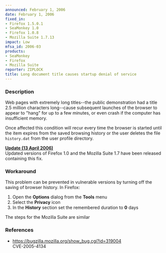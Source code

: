 ```yaml
---
announced: February 1, 2006
date: February 1, 2006
fixed_in:
- Firefox 1.5.0.1
- SeaMonkey 1.0
- Firefox 1.0.8
- Mozilla Suite 1.7.13
impact: Low
mfsa_id: 2006-03
products:
- SeaMonkey
- Firefox
- Mozilla Suite
reporter: ZIPLOCK
title: Long document title causes startup denial of service
---
```


<h3>Description</h3>

<p>Web pages with extremely long titles--the public demonstration
had a title 2.5 million characters long--cause subsequent
launches of the browser to appear to "hang" for up to a few
minutes, or even crash if the computer has insufficient memory.</p>

<p>Once affected this condition will recur every time the browser
is started until the item expires from the saved browsing history
or the user deletes the file <code class="filename">history.dat</code> from
the user profile directory.</p>

<p><strong style="text-decoration: underline;">Update (13 April 2006)</strong><br/>
Updated versions of Firefox 1.0 and the Mozilla Suite 1.7
have been released containing this fix.</p>

<h3>Workaround</h3>

<p>This problem can be prevented in vulnerable versions by turning off
the saving of browser history. In Firefox:</p>

<ol>
  <li>Open the <strong>Options</strong> dialog from the <strong>Tools</strong> menu
  </li><li>Select the <strong>Privacy</strong> icon
  </li><li>In the <strong>History</strong> section set the remembered duration to
      <strong>0</strong> days
</li></ol>

<p>The steps for the Mozilla Suite are similar</p>

<h3>References</h3>

<ul>
<li><a href="https://bugzilla.mozilla.org/show_bug.cgi?id=319004">
https://bugzilla.mozilla.org/show_bug.cgi?id=319004</a><br/>
CVE-2005-4134</li>
</ul>



